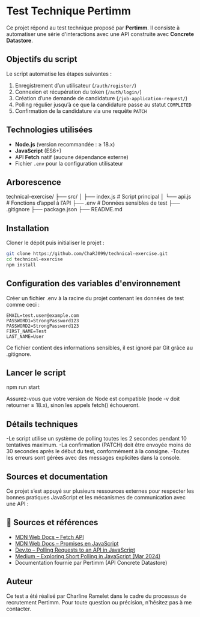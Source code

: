 # Test Technique Pertimm

Ce projet répond au test technique proposé par **Pertimm**. Il consiste à automatiser une série d'interactions avec une API construite avec **Concrete Datastore**.

## Objectifs du script

Le script automatise les étapes suivantes :

1. Enregistrement d’un utilisateur (`/auth/register/`)
2. Connexion et récupération du token (`/auth/login/`)
3. Création d’une demande de candidature (`/job-application-request/`)
4. Polling régulier jusqu’à ce que la candidature passe au statut `COMPLETED`
5. Confirmation de la candidature via une requête `PATCH`

## Technologies utilisées

- **Node.js** (version recommandée : ≥ 18.x)
- **JavaScript** (ES6+)
- API **Fetch** natif (aucune dépendance externe)
- Fichier `.env` pour la configuration utilisateur

## Arborescence

technical-exercise/
├── src/
│ ├── index.js # Script principal
│ └── api.js # Fonctions d’appel à l’API
├── .env # Données sensibles de test
├── .gitignore
├── package.json
├── README.md

## Installation

Cloner le dépôt puis initialiser le projet :

```bash
git clone https://github.com/ChaRJ099/technical-exercise.git
cd technical-exercise
npm install
```

## Configuration des variables d'environnement

Créer un fichier .env à la racine du projet contenant les données de test comme ceci :

```dotenv
EMAIL=test.user@example.com
PASSWORD1=StrongPassword123
PASSWORD2=StrongPassword123
FIRST_NAME=Test
LAST_NAME=User
```

Ce fichier contient des informations sensibles, il est ignoré par Git grâce au .gitignore.

## Lancer le script

npm run start

Assurez-vous que votre version de Node est compatible (node -v doit retourner ≥ 18.x), sinon les appels fetch() échoueront.

## Détails techniques

-Le script utilise un système de polling toutes les 2 secondes pendant 10 tentatives maximum.
-La confirmation (PATCH) doit être envoyée moins de 30 secondes après le début du test, conformément à la consigne.
-Toutes les erreurs sont gérées avec des messages explicites dans la console.

## Sources et documentation

Ce projet s’est appuyé sur plusieurs ressources externes pour respecter les bonnes pratiques JavaScript et les mécanismes de communication avec une API :

## 🔗 Sources et références

- [MDN Web Docs – Fetch API](https://developer.mozilla.org/en-US/docs/Web/API/Fetch_API)
- [MDN Web Docs – Promises en JavaScript](https://developer.mozilla.org/fr/docs/Web/JavaScript/Reference/Global_Objects/Promise)
- [Dev.to – Polling Requests to an API in JavaScript](https://dev.to/siddharthssb11/polling-requests-to-an-api-in-javascript-1g2d)
- [Medium – Exploring Short Polling in JavaScript (Mar 2024)](https://medium.com/@chaganti.sailesh/exploring-short-polling-in-javascript-a-real-time-approach-to-data-updates-765805cc88c5)
- Documentation fournie par Pertimm (API Concrete Datastore)

## Auteur

Ce test a été réalisé par Charline Ramelet dans le cadre du processus de recrutement Pertimm.
Pour toute question ou précision, n'hésitez pas à me contacter.
